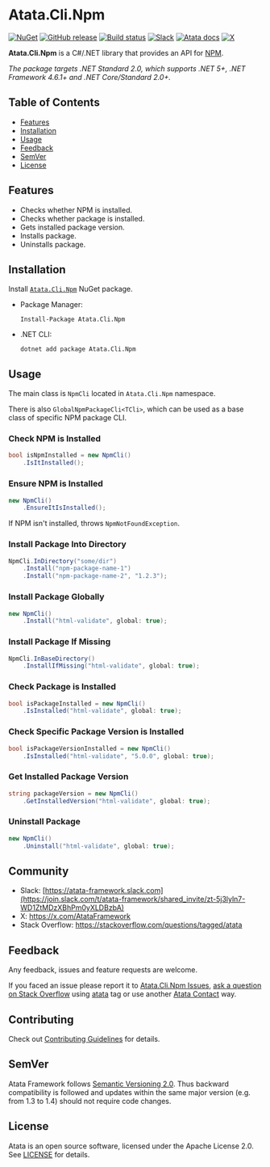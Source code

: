 # Atata.Cli.Npm

[![NuGet](http://img.shields.io/nuget/v/Atata.Cli.Npm.svg?style=flat)](https://www.nuget.org/packages/Atata.Cli.Npm/)
[![GitHub release](https://img.shields.io/github/release/atata-framework/atata-cli-npm.svg)](https://github.com/atata-framework/atata-cli-npm/releases)
[![Build status](https://dev.azure.com/atata-framework/atata-cli-npm/_apis/build/status/atata-cli-npm-ci?branchName=main)](https://dev.azure.com/atata-framework/atata-cli-npm/_build/latest?definitionId=44&branchName=main)
[![Slack](https://img.shields.io/badge/join-Slack-green.svg?colorB=4EB898)](https://join.slack.com/t/atata-framework/shared_invite/zt-5j3lyln7-WD1ZtMDzXBhPm0yXLDBzbA)
[![Atata docs](https://img.shields.io/badge/docs-Atata_Framework-orange.svg)](https://atata.io)
[![X](https://img.shields.io/badge/follow-@AtataFramework-blue.svg)](https://x.com/AtataFramework)

**Atata.Cli.Npm** is a C#/.NET library that provides an API for [NPM](https://www.npmjs.com/).

*The package targets .NET Standard 2.0, which supports .NET 5+, .NET Framework 4.6.1+ and .NET Core/Standard 2.0+.*

## Table of Contents

- [Features](#features)
- [Installation](#installation)
- [Usage](#usage)
- [Feedback](#feedback)
- [SemVer](#semver)
- [License](#license)

## Features

- Checks whether NPM is installed.
- Checks whether package is installed.
- Gets installed package version.
- Installs package.
- Uninstalls package.

## Installation

Install [`Atata.Cli.Npm`](https://www.nuget.org/packages/Atata.Cli.Npm/) NuGet package.

- Package Manager:
  ```
  Install-Package Atata.Cli.Npm
  ```

- .NET CLI:
  ```
  dotnet add package Atata.Cli.Npm
  ```

## Usage

The main class is `NpmCli` located in `Atata.Cli.Npm` namespace.

There is also `GlobalNpmPackageCli<TCli>`, which can be used as a base class of specific NPM package CLI.

### Check NPM is Installed

```cs
bool isNpmInstalled = new NpmCli()
    .IsItInstalled();
```

### Ensure NPM is Installed

```cs
new NpmCli()
    .EnsureItIsInstalled();
```

If NPM isn't installed, throws `NpmNotFoundException`.

### Install Package Into Directory

```cs
NpmCli.InDirectory("some/dir")
    .Install("npm-package-name-1")
    .Install("npm-package-name-2", "1.2.3");
```

### Install Package Globally

```cs
new NpmCli()
    .Install("html-validate", global: true);
```

### Install Package If Missing

```cs
NpmCli.InBaseDirectory()
    .InstallIfMissing("html-validate", global: true);
```

### Check Package is Installed

```cs
bool isPackageInstalled = new NpmCli()
    .IsInstalled("html-validate", global: true);
```

### Check Specific Package Version is Installed

```cs
bool isPackageVersionInstalled = new NpmCli()
    .IsInstalled("html-validate", "5.0.0", global: true);
```

### Get Installed Package Version

```cs
string packageVersion = new NpmCli()
    .GetInstalledVersion("html-validate", global: true);
```

### Uninstall Package

```cs
new NpmCli()
    .Uninstall("html-validate", global: true);
```

## Community

- Slack: [https://atata-framework.slack.com](https://join.slack.com/t/atata-framework/shared_invite/zt-5j3lyln7-WD1ZtMDzXBhPm0yXLDBzbA)
- X: https://x.com/AtataFramework
- Stack Overflow: https://stackoverflow.com/questions/tagged/atata

## Feedback

Any feedback, issues and feature requests are welcome.

If you faced an issue please report it to [Atata.Cli.Npm Issues](https://github.com/atata-framework/atata-cli-npm/issues),
[ask a question on Stack Overflow](https://stackoverflow.com/questions/ask?tags=atata+csharp) using [atata](https://stackoverflow.com/questions/tagged/atata) tag
or use another [Atata Contact](https://atata.io/contact/) way.

## Contributing

Check out [Contributing Guidelines](CONTRIBUTING.md) for details.

## SemVer

Atata Framework follows [Semantic Versioning 2.0](https://semver.org/).
Thus backward compatibility is followed and updates within the same major version
(e.g. from 1.3 to 1.4) should not require code changes.

## License

Atata is an open source software, licensed under the Apache License 2.0.
See [LICENSE](LICENSE) for details.
